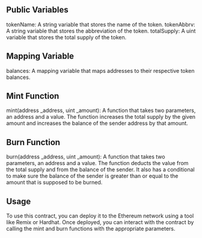 
## Public Variables
tokenName: A string variable that stores the name of the token.
tokenAbbrv: A string variable that stores the abbreviation of the token.
totalSupply: A uint variable that stores the total supply of the token.
## Mapping Variable
balances: A mapping variable that maps addresses to their respective token balances.
## Mint Function
mint(address _address, uint _amount): A function that takes two parameters, an address and a value. The function increases the total supply by the given amount and increases the balance of the sender address by that amount.
## Burn Function
burn(address _address, uint _amount): A function that takes two parameters, an address and a value. The function deducts the value from the total supply and from the balance of the sender. It also has a conditional to make sure the balance of the sender is greater than or equal to the amount that is supposed to be burned.
## Usage
To use this contract, you can deploy it to the Ethereum network using a tool like Remix or Hardhat. Once deployed, you can interact with the contract by calling the mint and burn functions with the appropriate parameters.
